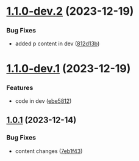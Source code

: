 # [1.1.0-dev.2](https://github.com/veerendra-thinkbridge/test-commitlint/compare/v1.1.0-dev.1...v1.1.0-dev.2) (2023-12-19)


### Bug Fixes

* added p content in dev ([812d13b](https://github.com/veerendra-thinkbridge/test-commitlint/commit/812d13bb06d63a80f86c9fad34891e184d4c126b))

# [1.1.0-dev.1](https://github.com/veerendra-thinkbridge/test-commitlint/compare/v1.0.1...v1.1.0-dev.1) (2023-12-19)


### Features

* code in dev ([ebe5812](https://github.com/veerendra-thinkbridge/test-commitlint/commit/ebe5812906360a0574a46f3deb9066d3c132630b))

## [1.0.1](https://github.com/veerendra-thinkbridge/test-commitlint/compare/v1.0.0...v1.0.1) (2023-12-14)


### Bug Fixes

* content changes ([7eb1f43](https://github.com/veerendra-thinkbridge/test-commitlint/commit/7eb1f43ec8f18883028df9256acdadee531e9506))
